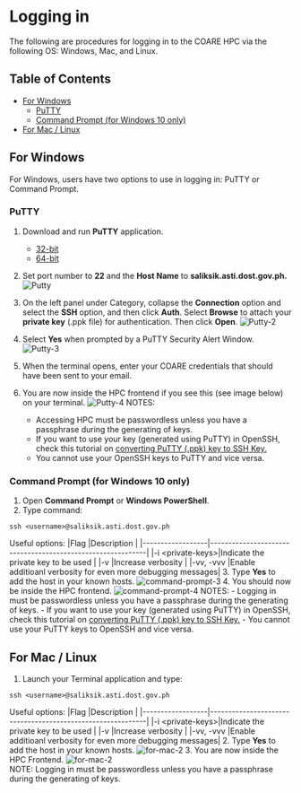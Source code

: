 # Logging in
The following are procedures for logging in to the COARE HPC via the following OS: Windows, Mac, and Linux.
## Table of Contents
- [For Windows](#for-windows)
    - [PuTTY](#putty)
    - [Command Prompt (for Windows 10 only)](#command-prompt-for-windows-10-only)
- [For Mac / Linux](#for-mac--linux)
## For Windows
For Windows, users have two options to use in logging in: PuTTY or Command Prompt.
### PuTTY
1. Download and run **PuTTY** application.
    - [32-bit](https://the.earth.li/~sgtatham/putty/latest/w32/putty.exe)
    - [64-bit](https://the.earth.li/~sgtatham/putty/latest/w64/putty.exe)
2. Set port number to **22** and the **Host Name** to **saliksik.asti.dost.gov.ph.**  
![Putty](images/putty.png)

3. On the left panel under Category, collapse the **Connection** option and select the **SSH** option, and then click **Auth**. Select **Browse** to attach your **private key** (.ppk file) for authentication. Then click **Open**.
![Putty-2](images/putty_2.png)
4. Select **Yes** when prompted by a PuTTY Security Alert Window.
![Putty-3](images/putty_3.png)
5. When the terminal opens, enter your COARE credentials that should have been sent to your email.
6. You are now inside the HPC frontend if you see this (see image below) on your terminal.
![Putty-4](images/putty_4.png)
NOTES:
    - Accessing HPC must be passwordless unless you have a passphrase during the generating of keys.
    - If you want to use your key (generated using PuTTY) in OpenSSH, check this tutorial on [converting PuTTY (.ppk) key to SSH Key.](https://www.simplified.guide/putty/convert-ppk-to-ssh-key)
    - You cannot use your OpenSSH keys to PuTTY and vice versa. 
### Command Prompt (for Windows 10 only)
1. Open **Command Prompt** or **Windows PowerShell**.
2. Type command:
```
ssh <username>@saliksik.asti.dost.gov.ph
```
Useful options:
|Flag              |Description                                                 |
|------------------|------------------------------------------------------------|
|-i \<private-keys>|Indicate the private key to be used                         |
|-v                |Increase verbosity                                          |
|-vv, -vvv         |Enable additioanl verbosity for even more debugging messages|
3. Type **Yes** to add the host in your known hosts.
![command-prompt-3](images/com-prom-3.png)
4. You should now be inside the HPC frontend.
![command-prompt-4](images/com-prom-4.png)
NOTES:
    - Logging in must be passwordless unless you have a passphrase during the generating of keys.
    - If you want to use your key (generated using PuTTY) in OpenSSH, check this tutorial on [converting PuTTY (.ppk) key to SSH Key.](https://www.simplified.guide/putty/convert-ppk-to-ssh-key)
    - You cannot use your PuTTY keys to OpenSSH and vice versa. 
## For Mac / Linux
1. Launch your Terminal application and type:
```
ssh <username>@saliksik.asti.dost.gov.ph
```
Useful options: 
|Flag              |Description                                                 |
|------------------|------------------------------------------------------------|
|-i \<private-keys>|Indicate the private key to be used                         |
|-v                |Increase verbosity                                          |
|-vv, -vvv         |Enable additioanl verbosity for even more debugging messages|
2. Type **Yes** to add the host in your known hosts.
![for-mac-2](images/for-mac-2.png)
3. You are now inside the HPC Frontend.
![for-mac-2](images/for-mac-3.png)  
NOTE: Logging in must be passwordless unless you have a passphrase during the generating of keys.
